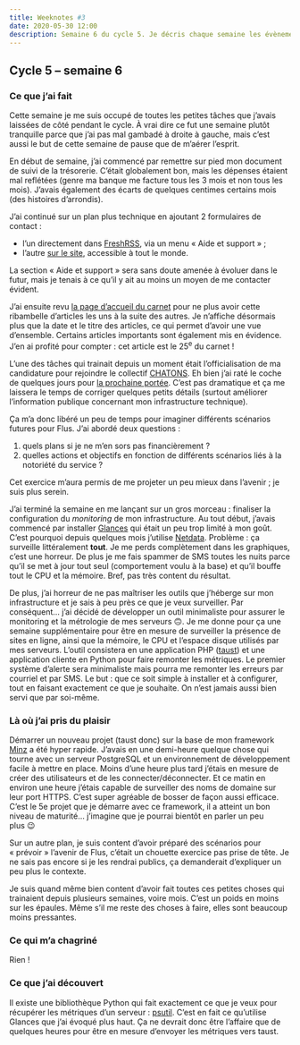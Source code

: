 ```yaml
---
title: Weeknotes #3
date: 2020-05-30 12:00
description: Semaine 6 du cycle 5. Je décris chaque semaine les évènements qui ont rythmé ma semaine en terme de travail.
---
```


## Cycle 5&nbsp;–&nbsp;semaine 6

### Ce que j’ai fait

Cette semaine je me suis occupé de toutes les petites tâches que j’avais
laissées de côté pendant le cycle. À vrai dire ce fut une semaine plutôt
tranquille parce que j’ai pas mal gambadé à droite à gauche, mais c’est aussi
le but de cette semaine de pause que de m’aérer l’esprit.

En début de semaine, j’ai commencé par remettre sur pied mon document de suivi
de la trésorerie. C’était globalement bon, mais les dépenses étaient mal
reflétées (genre ma banque me facture tous les 3 mois et non tous les mois).
J’avais également des écarts de quelques centimes certains mois (des histoires
d’arrondis).

J’ai continué sur un plan plus technique en ajoutant 2 formulaires de
contact&nbsp;:

- l’un directement dans [FreshRSS](https://rss.flus.fr), via un menu
  «&nbsp;Aide et support&nbsp;»&nbsp;;
- l’autre [sur le site](https://flus.fr/contact), accessible à tout le monde.

La section «&nbsp;Aide et support&nbsp;» sera sans doute amenée à évoluer dans
le futur, mais je tenais à ce qu’il y ait au moins un moyen de me contacter
évident.

J’ai ensuite revu [la page d’accueil du carnet](https://flus.fr/carnet/) pour
ne plus avoir cette ribambelle d’articles les uns à la suite des autres. Je
n’affiche désormais plus que la date et le titre des articles, ce qui permet
d’avoir une vue d’ensemble. Certains articles importants sont également mis en
évidence. J’en ai profité pour compter&nbsp;: cet article est le 25<sup>e</sup>
du carnet&nbsp;!

L’une des tâches qui trainait depuis un moment était l’officialisation de ma
candidature pour rejoindre le collectif [CHATONS](https://chatons.org). Eh bien
j’ai raté le coche de quelques jours pour [la prochaine portée](https://forum.chatons.org/t/lancement-de-lanalyse-des-candidatures-pour-la-10eme-portee/1223).
C’est pas dramatique et ça me laissera le temps de corriger quelques petits
détails (surtout améliorer l’information publique concernant mon infrastructure
technique).

Ça m’a donc libéré un peu de temps pour imaginer différents scénarios futures
pour Flus. J’ai abordé deux questions&nbsp;:

1. quels plans si je ne m’en sors pas financièrement&nbsp;?
2. quelles actions et objectifs en fonction de différents scénarios liés à la
   notoriété du service&nbsp;?

Cet exercice m’aura permis de me projeter un peu mieux dans l’avenir&nbsp;; je
suis plus serein.

J’ai terminé la semaine en me lançant sur un gros morceau&nbsp;: finaliser la
configuration du _monitoring_ de mon infrastructure. Au tout début, j’avais
commencé par installer [Glances](https://nicolargo.github.io/glances/) qui
était un peu trop limité à mon goût. C’est pourquoi depuis quelques mois
j’utilise [Netdata](https://www.netdata.cloud/). Problème&nbsp;: ça surveille
littéralement **tout**. Je me perds complètement dans les graphiques, c’est une
horreur. De plus je me fais spammer de SMS toutes les nuits parce qu’il se met
à jour tout seul (comportement voulu à la base) et qu’il bouffe tout le CPU et
la mémoire. Bref, pas très content du résultat.

De plus, j’ai horreur de ne pas maîtriser les outils que j’héberge sur mon
infrastructure et je sais à peu près ce que je veux surveiller. Par conséquent…
j’ai décidé de développer un outil minimaliste pour assurer le monitoring et la
métrologie de mes serveurs 🙃. Je me donne pour ça une semaine supplémentaire
pour être en mesure de surveiller la présence de sites en ligne, ainsi que la
mémoire, le CPU et l’espace disque utilisés par mes serveurs. L’outil
consistera en une application PHP ([taust](https://github.com/flusio/taust)) et
une application cliente en Python pour faire remonter les métriques. Le premier
système d’alerte sera minimaliste mais pourra me remonter les erreurs par
courriel et par SMS. Le but&nbsp;: que ce soit simple à installer et à
configurer, tout en faisant exactement ce que je souhaite. On n’est jamais
aussi bien servi que par soi-même.

### Là où j’ai pris du plaisir

Démarrer un nouveau projet (taust donc) sur la base de mon framework
[Minz](https://github.com/flusio/Minz/) a été hyper rapide. J’avais en une
demi-heure quelque chose qui tourne avec un serveur PostgreSQL et un
environnement de développement facile à mettre en place. Moins d’une heure plus
tard j’étais en mesure de créer des utilisateurs et de les
connecter/déconnecter. Et ce matin en environ une heure j’étais capable de
surveiller des noms de domaine sur leur port <abbr>HTTPS</abbr>. C’est super
agréable de bosser de façon aussi efficace. C’est le 5e projet que je démarre
avec ce framework, il a atteint un bon niveau de maturité… j’imagine que je
pourrai bientôt en parler un peu plus&nbsp;😉

Sur un autre plan, je suis content d’avoir préparé des scénarios pour
«&nbsp;prévoir&nbsp;» l’avenir de Flus, c’était un chouette exercice pas prise
de tête. Je ne sais pas encore si je les rendrai publics, ça demanderait
d’expliquer un peu plus le contexte.

Je suis quand même bien content d’avoir fait toutes ces petites choses qui
trainaient depuis plusieurs semaines, voire mois. C’est un poids en moins sur
les épaules. Même s’il me reste des choses à faire, elles sont beaucoup moins
pressantes.

### Ce qui m’a chagriné

Rien&nbsp;!

### Ce que j’ai découvert

Il existe une bibliothèque Python qui fait exactement ce que je veux pour
récupérer les métriques d’un serveur&nbsp;: [psutil](https://pypi.org/project/psutil/).
C’est en fait ce qu’utilise Glances que j’ai évoqué plus haut. Ça ne devrait
donc être l’affaire que de quelques heures pour être en mesure d’envoyer les
métriques vers taust.
